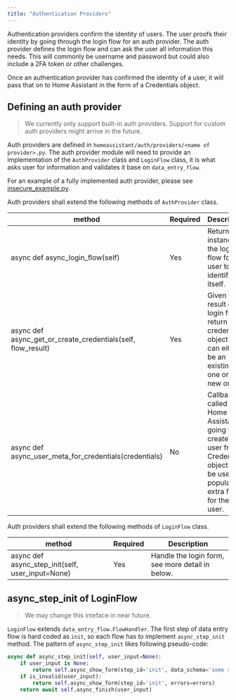 ```yaml
---
title: "Authentication Providers"
---
```


Authentication providers confirm the identity of users. The user proofs their identity by going through the login flow for an auth provider. The auth provider defines the login flow and can ask the user all information this needs. This will commonly be username and password but could also include a 2FA token or other challenges.

Once an authentication provider has confirmed the identity of a user, it will pass that on to Home Assistant in the form of a Credentials object.

## Defining an auth provider

> We currently only support built-in auth providers. Support for custom auth providers might arrive in the future.

Auth providers are defined in `homeassistant/auth/providers/<name of provider>.py`. The auth provider module will need to provide an implementation of the `AuthProvider` class and `LoginFlow` class, it is what asks user for information and validates it base on `data_entry_flow`.

For an example of a fully implemented auth provider, please see [insecure_example.py](https://github.com/home-assistant/home-assistant/blob/dev/homeassistant/auth/providers/insecure_example.py).

Auth providers shall extend the following methods of `AuthProvider` class.

| method | Required | Description
| ------ | -------- | -----------
| async def async_login_flow(self) | Yes | Return an instance of the login flow for a user to identify itself.
| async def async_get_or_create_credentials(self, flow_result) | Yes | Given the result of a login flow, return a credentials object. This can either be an existing one or a new one.
| async def async_user_meta_for_credentials(credentials) | No | Callback called Home Assistant is going to create a user from a Credentials object. Can be used to populate extra fields for the user.

Auth providers shall extend the following methods of `LoginFlow` class.

| method | Required | Description
| ------ | -------- | -----------
| async def async_step_init(self, user_input=None) | Yes | Handle the login form, see more detail in below.

## async_step_init of LoginFlow

> We may change this inteface in near future.

`LoginFlow` extends `data_entry_flow.FlowHandler`. The first step of data entry flow is hard coded as `init`, so each flow has to implement `async_step_init` method. The pattern of `async_step_init` likes following pseudo-code:

```python
async def async_step_init(self, user_input=None):
    if user_input is None:
        return self.async_show_form(step_id='init', data_schema='some schema to construct ui form')
    if is_invalid(user_input):
        return self.async_show_form(step_id='init', errors=errors)
    return await self.async_finish(user_input)
```
